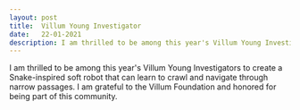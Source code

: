 ```yaml
---
layout: post
title:  Villum Young Investigator
date:   22-01-2021
description: I am thrilled to be among this year's Villum Young Investigators.
---
```

I am thrilled to be among this year's Villum Young Investigators to create a Snake-inspired soft robot that can learn to crawl and navigate through narrow passages. I am grateful to the Villum Foundation and honored for being part of this community.
